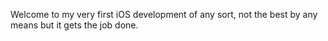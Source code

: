 Welcome to my very first iOS development of any sort, not the best by any means but it gets the job done.

